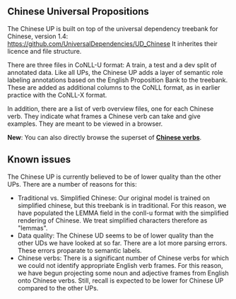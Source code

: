## Chinese Universal Propositions

The Chinese UP is built on top of the universal dependency treebank for Chinese, 
version 1.4: https://github.com/UniversalDependencies/UD_Chinese
It inherites their licence and file structure. 

There are three files in CoNLL-U format: A train, a test and a dev split of 
annotated data. Like all UPs, the Chinese UP adds a layer of semantic role 
labeling annotations based on the English Proposition Bank to the treebank. 
These are added as additional columns to the CoNLL format, as in earlier
practice  with the CoNLL-X format. 

In addition, there are a list of verb overview files, one for each Chinese verb. 
They indicate what frames a Chinese verb can take and give examples. They are 
meant to be viewed in a browser. 

**New**: You can also directly browse the superset of 
[**Chinese verbs**](http://alanakbik.github.io/UniversalPropositions_Chinese/). 

## Known issues

The Chinese UP is currently believed to be of lower quality than the other UPs.
There are a number of reasons for this:

- Traditional vs. Simplified Chinese: Our original model is trained on simplified 
chinese, but this treebank is in traditional. For this reason, we have populated the 
LEMMA field in the conll-u format with the simplified rendering of Chinese. We treat
simplified characters therefore as "lemmas".  
- Data quality: The Chinese UD seems to be of lower quality than the other UDs 
we have looked at so far. There are a lot more parsing errors. These errors 
proparate to semantic labels. 
- Chinese verbs: There is a significant number of Chinese verbs for which we 
could not identify appropriate English verb frames. For this reason, we have 
begun projecting some noun and adjective frames from English onto Chinese verbs.
Still, recall is expected to be lower for Chinese UP compared to the other UPs.

